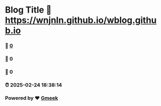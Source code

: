 # Blog Title :link: https://wnjnln.github.io/wblog.github.io 
### :page_facing_up: [0](https://wnjnln.github.io/wblog.github.io/tag.html) 
### :speech_balloon: 0 
### :hibiscus: 0 
### :alarm_clock: 2025-02-24 18:38:14 
### Powered by :heart: [Gmeek](https://github.com/Meekdai/Gmeek)
